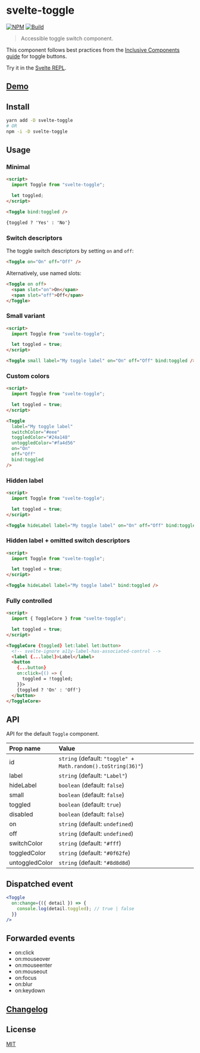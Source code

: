 # svelte-toggle

[![NPM][npm]][npm-url]
[![Build][build]][build-badge]

> Accessible toggle switch component.

This component follows best practices from the [Inclusive Components guide](https://inclusive-components.design/toggle-button/) for toggle buttons.

Try it in the [Svelte REPL](https://svelte.dev/repl/7eee5c643a684315a4fdfe45964aca61?version=3.24.1).

## [Demo](https://metonym.github.io/svelte-toggle/)

## Install

```bash
yarn add -D svelte-toggle
# OR
npm -i -D svelte-toggle
```

## Usage

### Minimal

```html
<script>
  import Toggle from "svelte-toggle";

  let toggled;
</script>

<Toggle bind:toggled />

{toggled ? 'Yes' : 'No'}
```

### Switch descriptors

The toggle switch descriptors by setting `on` and `off`:

```html
<Toggle on="On" off="Off" />
```

Alternatively, use named slots:

```html
<Toggle on off>
  <span slot="on">On</span>
  <span slot="off">Off</span>
</Toggle>
```

### Small variant

```html
<script>
  import Toggle from "svelte-toggle";

  let toggled = true;
</script>

<Toggle small label="My toggle label" on="On" off="Off" bind:toggled />
```

### Custom colors

```html
<script>
  import Toggle from "svelte-toggle";

  let toggled = true;
</script>

<Toggle
  label="My toggle label"
  switchColor="#eee"
  toggledColor="#24a148"
  untoggledColor="#fa4d56"
  on="On"
  off="Off"
  bind:toggled
/>
```

### Hidden label

```html
<script>
  import Toggle from "svelte-toggle";

  let toggled = true;
</script>

<Toggle hideLabel label="My toggle label" on="On" off="Off" bind:toggled />
```

### Hidden label + omitted switch descriptors

```html
<script>
  import Toggle from "svelte-toggle";

  let toggled = true;
</script>

<Toggle hideLabel label="My toggle label" bind:toggled />
```

### Fully controlled

```html
<script>
  import { ToggleCore } from "svelte-toggle";

  let toggled = true;
</script>

<ToggleCore {toggled} let:label let:button>
  <!-- svelte-ignore a11y-label-has-associated-control -->
  <label {...label}>Label</label>
  <button
    {...button}
    on:click={() => {
      toggled = !toggled;
    }}>
    {toggled ? 'On' : 'Off'}
  </button>
</ToggleCore>
```

## API

API for the default `Toggle` component.

| Prop name      | Value                                                        |
| :------------- | :----------------------------------------------------------- |
| id             | `string` (default: `"toggle" + Math.random().toString(36)"`) |
| label          | `string` (default: `"Label"`)                                |
| hideLabel      | `boolean` (default: `false`)                                 |
| small          | `boolean` (default: `false`)                                 |
| toggled        | `boolean` (default: `true`)                                  |
| disabled       | `boolean` (default: `false`)                                 |
| on             | `string` (default: `undefined`)                              |
| off            | `string` (default: `undefined`)                              |
| switchColor    | `string` (default: `"#fff`)                                  |
| toggledColor   | `string` (default: `"#0f62fe`)                               |
| untoggledColor | `string` (default: `"#8d8d8d`)                               |

## Dispatched event

```jsx
<Toggle
  on:change={({ detail }) => {
    console.log(detail.toggled); // true | false
  }}
/>
```

## Forwarded events

- on:click
- on:mouseover
- on:mouseenter
- on:mouseout
- on:focus
- on:blur
- on:keydown

## [Changelog](CHANGELOG.md)

## License

[MIT](LICENSE)

[npm]: https://img.shields.io/npm/v/svelte-toggle.svg?color=blue
[npm-url]: https://npmjs.com/package/svelte-toggle
[build]: https://travis-ci.com/metonym/svelte-toggle.svg?branch=master
[build-badge]: https://travis-ci.com/metonym/svelte-toggle
